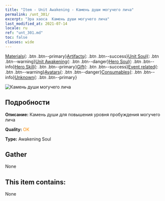 ```yaml
---
title: "Item - Unit Awakening - Камень души могучего лича"
permalink: /unt_301/
excerpt: "Эра хаоса  Камень души могучего лича"
last_modified_at: 2021-07-14
locale: ru
ref: "unt_301.md"
toc: false
classes: wide
---
```

 [Materials](/ItemsRU/){: .btn .btn--primary}[Artifacts](/ItemsRU/Artifacts/){: .btn .btn--success}[Unit Soul](/ItemsRU/UnitSoul/){: .btn .btn--warning}[Unit Awakening](/ItemsRU/UnitAwakening/){: .btn .btn--danger}[Hero Soul](/ItemsRU/HeroSoul/){: .btn .btn--info}[Hero Skill](/ItemsRU/HeroSkill/){: .btn .btn--primary}[Gift](/ItemsRU/Gift/){: .btn .btn--success}[Event related](/ItemsRU/Events/){: .btn .btn--warning}[Avatars](/ItemsRU/Avatars/){: .btn .btn--danger}[Consumables](/ItemsRU/Consumables/){: .btn .btn--info}[Unknown](/ItemsRU/Unknown/){: .btn .btn--primary}

 ![Камень души могучего лича](/images/u/tia_wuyao.jpg)

## Подробности
 **Описание:** Камень души для повышения уровня пробуждения могучего лича

 **Quality:** <span style="color: #FF8C00">OK</span>

 **Type:** Awakening Soul

## Gather

  None

## This item contains:

  None

